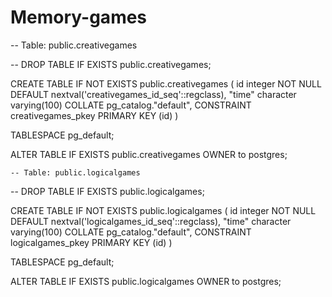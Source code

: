 # Memory-games

-- Table: public.creativegames

-- DROP TABLE IF EXISTS public.creativegames;

CREATE TABLE IF NOT EXISTS public.creativegames
(
    id integer NOT NULL DEFAULT nextval('creativegames_id_seq'::regclass),
    "time" character varying(100) COLLATE pg_catalog."default",
    CONSTRAINT creativegames_pkey PRIMARY KEY (id)
)

TABLESPACE pg_default;

ALTER TABLE IF EXISTS public.creativegames
    OWNER to postgres;


    -- Table: public.logicalgames

-- DROP TABLE IF EXISTS public.logicalgames;

CREATE TABLE IF NOT EXISTS public.logicalgames
(
    id integer NOT NULL DEFAULT nextval('logicalgames_id_seq'::regclass),
    "time" character varying(100) COLLATE pg_catalog."default",
    CONSTRAINT logicalgames_pkey PRIMARY KEY (id)
)

TABLESPACE pg_default;

ALTER TABLE IF EXISTS public.logicalgames
    OWNER to postgres;
